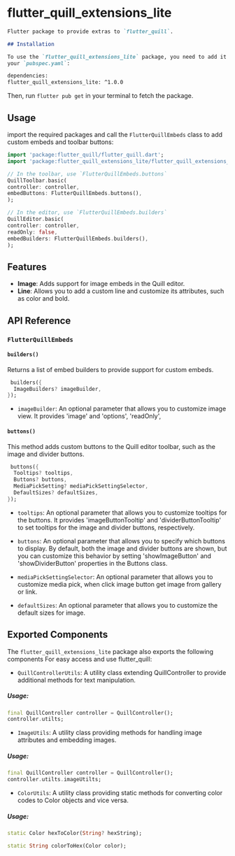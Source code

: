 # flutter_quill_extensions_lite

```markdown
Flutter package to provide extras to `flutter_quill`.

## Installation

To use the `flutter_quill_extensions_lite` package, you need to add it as a dependency in
your `pubspec.yaml`:

dependencies:
flutter_quill_extensions_lite: ^1.0.0

```

Then, run `flutter pub get` in your terminal to fetch the package.

## Usage

import the required packages and call the `FlutterQuillEmbeds` class to add custom embeds and
toolbar buttons:

```dart
import 'package:flutter_quill/flutter_quill.dart';
import 'package:flutter_quill_extensions_lite/flutter_quill_extensions_lite.dart';

// In the toolbar, use `FlutterQuillEmbeds.buttons`
QuillToolbar.basic(
controller: controller,
embedButtons: FlutterQuillEmbeds.buttons(),
);

// In the editor, use `FlutterQuillEmbeds.builders`
QuillEditor.basic(
controller: controller,
readOnly: false,
embedBuilders: FlutterQuillEmbeds.builders(),
);
```

## Features

- **Image**: Adds support for image embeds in the Quill editor.
- **Line**: Allows you to add a custom line and customize its attributes, such as color and bold.

## API Reference

### `FlutterQuillEmbeds`

#### `builders()`

Returns a list of embed builders to provide support for custom embeds.

```dart
 builders({
  ImageBuilders? imageBuilder,
});
```
- `imageBuilder`: An optional parameter that allows you to customize image view. It provides 'image' and 'options', 'readOnly',

#### `buttons()`

This method adds custom buttons to the Quill editor toolbar, such as the image and divider buttons.

```dart
 buttons({
  Tooltips? tooltips,
  Buttons? buttons,
  MediaPickSetting? mediaPickSettingSelector,
  DefaultSizes? defaultSizes,
});
```

- `tooltips`: An optional parameter that allows you to customize tooltips for the buttons. It
  provides 'imageButtonTooltip' and 'dividerButtonTooltip' to set tooltips for the image and divider
  buttons, respectively.

- `buttons`: An optional parameter that allows you to specify which buttons to display. By default,
  both the image and divider buttons are shown, but you can customize this behavior by
  setting 'showImageButton' and 'showDividerButton' properties in the Buttons class.

- `mediaPickSettingSelector`: An optional parameter that allows you to customize media pick, when
  click image button get image from gallery or link.

- `defaultSizes`: An optional parameter that allows you to customize the default sizes for image.

## Exported Components

The `flutter_quill_extensions_lite` package also exports the following components For easy access
and use flutter_quill:

- `QuillControllerUtils`: A utility class extending QuillController to provide additional methods
  for text manipulation.

##### Usage:
```dart
final QuillController controller = QuillController();
controller.utilts;
```

- `ImageUtils`: A utility class providing methods for handling image attributes and embedding
  images.

##### Usage:
```dart
final QuillController controller = QuillController();
controller.utilts.imageUtilts;
```

- `ColorUtils`: A utility class providing static methods for converting color codes to Color objects
  and vice versa.

##### Usage:
```dart
static Color hexToColor(String? hexString);

static String colorToHex(Color color);
```
